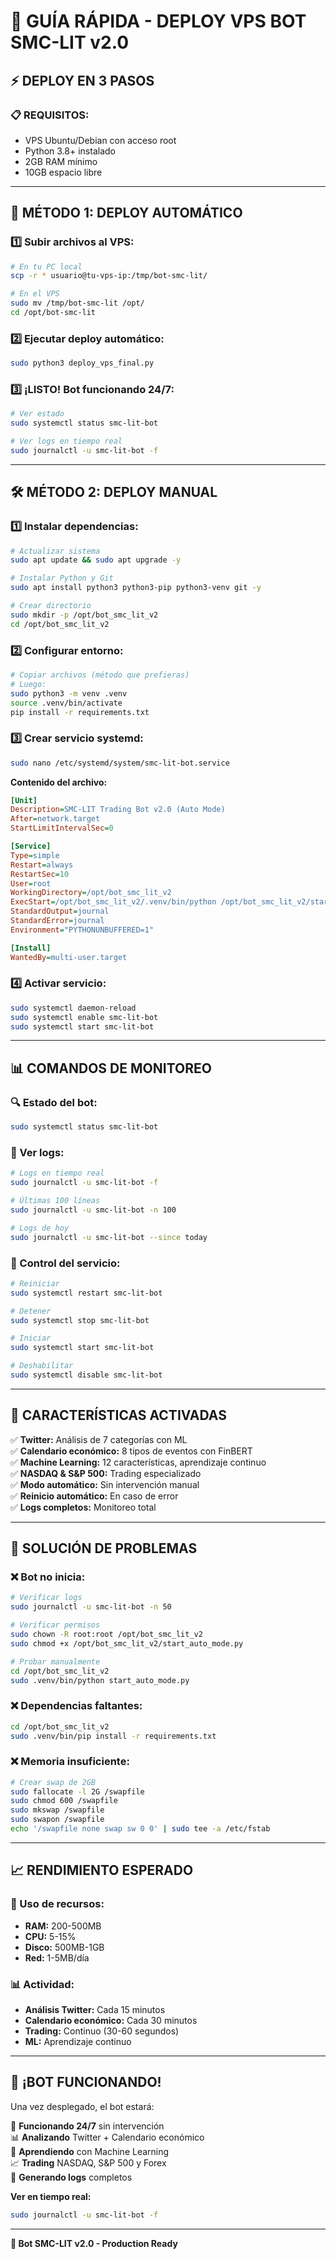 # 🚀 **GUÍA RÁPIDA - DEPLOY VPS BOT SMC-LIT v2.0**

## ⚡ **DEPLOY EN 3 PASOS**

### **📋 REQUISITOS:**
- VPS Ubuntu/Debian con acceso root
- Python 3.8+ instalado
- 2GB RAM mínimo
- 10GB espacio libre

---

## 🎯 **MÉTODO 1: DEPLOY AUTOMÁTICO**

### **1️⃣ Subir archivos al VPS:**
```bash
# En tu PC local
scp -r * usuario@tu-vps-ip:/tmp/bot-smc-lit/

# En el VPS
sudo mv /tmp/bot-smc-lit /opt/
cd /opt/bot-smc-lit
```

### **2️⃣ Ejecutar deploy automático:**
```bash
sudo python3 deploy_vps_final.py
```

### **3️⃣ ¡LISTO! Bot funcionando 24/7:**
```bash
# Ver estado
sudo systemctl status smc-lit-bot

# Ver logs en tiempo real
sudo journalctl -u smc-lit-bot -f
```

---

## 🛠️ **MÉTODO 2: DEPLOY MANUAL**

### **1️⃣ Instalar dependencias:**
```bash
# Actualizar sistema
sudo apt update && sudo apt upgrade -y

# Instalar Python y Git
sudo apt install python3 python3-pip python3-venv git -y

# Crear directorio
sudo mkdir -p /opt/bot_smc_lit_v2
cd /opt/bot_smc_lit_v2
```

### **2️⃣ Configurar entorno:**
```bash
# Copiar archivos (método que prefieras)
# Luego:
sudo python3 -m venv .venv
source .venv/bin/activate
pip install -r requirements.txt
```

### **3️⃣ Crear servicio systemd:**
```bash
sudo nano /etc/systemd/system/smc-lit-bot.service
```

**Contenido del archivo:**
```ini
[Unit]
Description=SMC-LIT Trading Bot v2.0 (Auto Mode)
After=network.target
StartLimitIntervalSec=0

[Service]
Type=simple
Restart=always
RestartSec=10
User=root
WorkingDirectory=/opt/bot_smc_lit_v2
ExecStart=/opt/bot_smc_lit_v2/.venv/bin/python /opt/bot_smc_lit_v2/start_auto_mode.py
StandardOutput=journal
StandardError=journal
Environment="PYTHONUNBUFFERED=1"

[Install]
WantedBy=multi-user.target
```

### **4️⃣ Activar servicio:**
```bash
sudo systemctl daemon-reload
sudo systemctl enable smc-lit-bot
sudo systemctl start smc-lit-bot
```

---

## 📊 **COMANDOS DE MONITOREO**

### **🔍 Estado del bot:**
```bash
sudo systemctl status smc-lit-bot
```

### **📝 Ver logs:**
```bash
# Logs en tiempo real
sudo journalctl -u smc-lit-bot -f

# Últimas 100 líneas
sudo journalctl -u smc-lit-bot -n 100

# Logs de hoy
sudo journalctl -u smc-lit-bot --since today
```

### **🔄 Control del servicio:**
```bash
# Reiniciar
sudo systemctl restart smc-lit-bot

# Detener
sudo systemctl stop smc-lit-bot

# Iniciar
sudo systemctl start smc-lit-bot

# Deshabilitar
sudo systemctl disable smc-lit-bot
```

---

## 🎯 **CARACTERÍSTICAS ACTIVADAS**

✅ **Twitter:** Análisis de 7 categorías con ML  
✅ **Calendario económico:** 8 tipos de eventos con FinBERT  
✅ **Machine Learning:** 12 características, aprendizaje continuo  
✅ **NASDAQ & S&P 500:** Trading especializado  
✅ **Modo automático:** Sin intervención manual  
✅ **Reinicio automático:** En caso de error  
✅ **Logs completos:** Monitoreo total  

---

## 🔧 **SOLUCIÓN DE PROBLEMAS**

### **❌ Bot no inicia:**
```bash
# Verificar logs
sudo journalctl -u smc-lit-bot -n 50

# Verificar permisos
sudo chown -R root:root /opt/bot_smc_lit_v2
sudo chmod +x /opt/bot_smc_lit_v2/start_auto_mode.py

# Probar manualmente
cd /opt/bot_smc_lit_v2
sudo .venv/bin/python start_auto_mode.py
```

### **❌ Dependencias faltantes:**
```bash
cd /opt/bot_smc_lit_v2
sudo .venv/bin/pip install -r requirements.txt
```

### **❌ Memoria insuficiente:**
```bash
# Crear swap de 2GB
sudo fallocate -l 2G /swapfile
sudo chmod 600 /swapfile
sudo mkswap /swapfile
sudo swapon /swapfile
echo '/swapfile none swap sw 0 0' | sudo tee -a /etc/fstab
```

---

## 📈 **RENDIMIENTO ESPERADO**

### **💾 Uso de recursos:**
- **RAM:** 200-500MB
- **CPU:** 5-15%
- **Disco:** 500MB-1GB
- **Red:** 1-5MB/día

### **📊 Actividad:**
- **Análisis Twitter:** Cada 15 minutos
- **Calendario económico:** Cada 30 minutos
- **Trading:** Continuo (30-60 segundos)
- **ML:** Aprendizaje continuo

---

## 🎉 **¡BOT FUNCIONANDO!**

Una vez desplegado, el bot estará:

🔄 **Funcionando 24/7** sin intervención  
📊 **Analizando** Twitter + Calendario económico  
🧠 **Aprendiendo** con Machine Learning  
📈 **Trading** NASDAQ, S&P 500 y Forex  
📝 **Generando logs** completos  

**Ver en tiempo real:**
```bash
sudo journalctl -u smc-lit-bot -f
```

---

**🚀 Bot SMC-LIT v2.0 - Production Ready** 